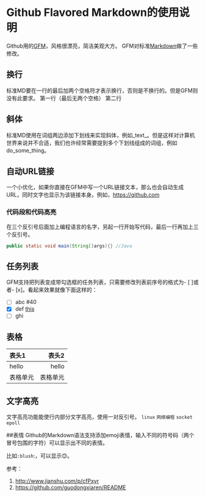 # Github Flavored Markdown的使用说明


Github用的[GFM][1]，风格很漂亮，简洁美观大方。 GFM对标准[Markdown][2]做了一些修改。

## 换行
标准MD要在一行的最后加两个空格符才表示换行，否则是不换行的。但是GFM则没有此要求。
	第一行（最后无两个空格）
	第二行
## 斜体
标准MD使用在词组两边添加下划线来实现斜体，例如_text_。但是这样对计算机世界来说并不合适，我们也许经常需要提到多个下划线组成的词组，例如 do_some_thing。
## 自动URL链接
一个小优化，如果你直接在GFM中写一个URL链接文本，那么也会自动生成URL，同时文字也显示为该链接本身。例如，https://github.com
### 代码段和代码高亮
在三个反引号后面加上编程语言的名字，另起一行开始写代码，最后一行再加上三个反引号。
```Java
public static void main(String[]args){} //Java
```
## 任务列表
GFM支持把列表变成带勾选框的任务列表，只需要修改列表前序号的格式为- [ ]或者- [x]。看起来效果就像下面这样的：
- [ ] abc #40
- [x] def [this](./JunitExplainations.java) 
- [ ] ghi

## 表格

表头1  | 表头2
:--------- | --------:
hello  | hello
表格单元  | 表格单元 
## 文字高亮
文字高亮功能能使行内部分文字高亮，使用一对反引号。
`linux` `网络编程` `socket` `epoll` 

##表情
Github的Markdown语法支持添加emoji表情，输入不同的符号码（两个冒号包围的字符）可以显示出不同的表情。

比如`:blush`:，可以显示:blush:。

[1]: https://help.github.com/categories/writing-on-github/
[2]: http://daringfireball.net/projects/markdown/syntax
参考：
1. http://www.jianshu.com/p/cfPxyr
2. https://github.com/guodongxiaren/README